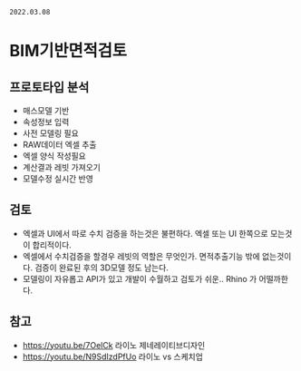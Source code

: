 `2022.03.08`

# BIM기반면적검토
## 프로토타입 분석
- 매스모델 기반
- 속성정보 입력
- 사전 모델링 필요
- RAW데이터 엑셀 추출
- 엑셀 양식 작성필요
- 계산결과 레빗 가져오기
- 모델수정 실시간 반영

## 검토
- 엑셀과 UI에서 따로 수치 검증을 하는것은 불편하다. 엑셀 또는 UI 한쪽으로 모는것이 합리적이다.  
- 엑셀에서 수치검증을 할경우 레빗의 역할은 무엇인가. 면적추출기능 밖에 없는것이다. 검증이 완료된 후의 3D모델 정도 남는다.  
- 모델링이 자유롭고 API가 있고 개발이 수월하고 검토가 쉬운.. Rhino 가 어떨까한다.  


## 참고
- https://youtu.be/7OelCk 라이노 제네레이티브디자인
- https://youtu.be/N9SdIzdPfUo 라이노 vs 스케치업
